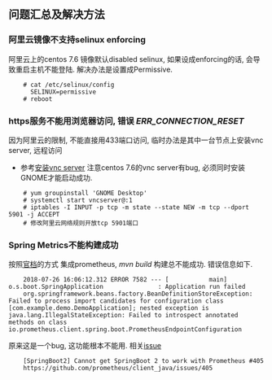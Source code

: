 ## 问题汇总及解决方法

### 阿里云镜像不支持selinux enforcing

阿里云上的centos 7.6 镜像默认disabled selinux, 如果设成enforcing的话, 会导致重启主机不能登陆. 解决办法是设置成Permissive.

~~~
    # cat /etc/selinux/config
      SELINUX=permissive
    # reboot
~~~

### https服务不能用浏览器访问, 错误 *ERR_CONNECTION_RESET*
因为阿里云的限制, 不能直接用433端口访问, 临时办法是其中一台节点上安装vnc server, 远程访问

- 参考[安装vnc server](https://qizhanming.com/blog/2018/03/06/how-to-config-vnc-server-on-centos-7)
注意centos 7.6的vnc server有bug, 必须同时安装 GNOME才能启动成功.

~~~
    # yum groupinstall 'GNOME Desktop'
    # systemctl start vncserver@:1
    # iptables -I INPUT -p tcp -m state --state NEW -m tcp --dport 5901 -j ACCEPT
    # 修改阿里云网络规则开放tcp 5901端口
~~~

### Spring Metrics不能构建成功
按照[官档](https://docs.spring.io/spring-metrics/docs/current/public/prometheus)的方式
集成prometheus, _mvn build_ 构建总不能成功. 错误信息如下.

~~~
    2018-07-26 16:06:12.312 ERROR 7582 --- [           main] o.s.boot.SpringApplication               : Application run failed
    org.springframework.beans.factory.BeanDefinitionStoreException: Failed to process import candidates for configuration class [com.example.demo.DemoApplication]; nested exception is java.lang.IllegalStateException: Failed to introspect annotated methods on class io.prometheus.client.spring.boot.PrometheusEndpointConfiguration
~~~

原来这是一个bug, 这功能根本不能用. 相关[issue](https://github.com/prometheus/client_java/issues/405)

~~~
    [SpringBoot2] Cannot get SpringBoot 2 to work with Prometheus #405
    https://github.com/prometheus/client_java/issues/405
~~~




